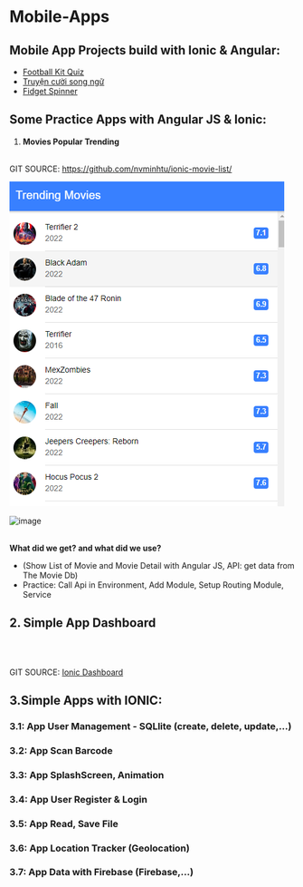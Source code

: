# Mobile-Apps

## Mobile App Projects build with Ionic & Angular:
* [Football Kit Quiz](https://play.google.com/store/apps/details?id=com.mtstudio.footballkitsquiz)
* [Truyện cười song ngữ](https://play.google.com/store/apps/details?id=com.mtstudio.lightstar.truyencuoisongngu)
* [Fidget Spinner](https://play.google.com/store/apps/details?id=com.mtstudio.relaxgame.fidgethandspinnergalaxy)


## Some Practice Apps with Angular JS & Ionic:
1. **Movies Popular Trending** 
<br/><br/>

GIT SOURCE: https://github.com/nvminhtu/ionic-movie-list/<br/>

![Trending Movie](/trending-movies.png "Trending Movie")<br/>

![image](https://user-images.githubusercontent.com/3124729/200194094-8b1d0348-d8fc-42a4-a849-44f371a290be.png)
<br/><br/>

**What did we get? and what did we use?**
* (Show List of Movie and Movie Detail with Angular JS,  API: get data from The Movie Db)
* Practice: Call Api in Environment, Add Module, Setup Routing Module, Service

## 2. **Simple App Dashboard** 
<br/><br/>

GIT SOURCE: [Ionic Dashboard](https://github.com/nvminhtu/Ionic-Dashboard)

## 3.Simple Apps with IONIC:

### 3.1: App User Management - SQLlite (create, delete, update,…)
### 3.2: App Scan Barcode
### 3.3: App SplashScreen, Animation
### 3.4: App User Register & Login 
### 3.5: App Read, Save File
### 3.6: App Location Tracker (Geolocation)
### 3.7: App Data with Firebase (Firebase,...)

